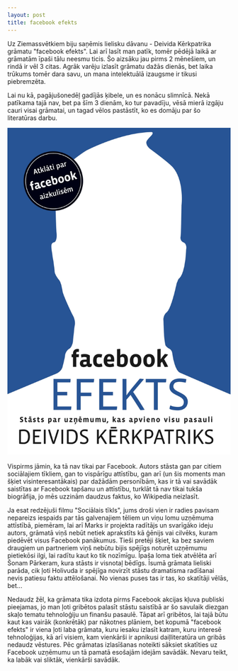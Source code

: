 ```yaml
---
layout: post
title: facebook efekts
---
```


Uz Ziemassvētkiem biju saņēmis lielisku dāvanu - Deivida Kērkpatrika grāmatu "facebook efekts". Lai arī lasīt man patīk, tomēr pēdējā laikā ar grāmatām īpaši tālu neesmu ticis. Šo aizsāku jau pirms 2 mēnešiem, un rindā ir vēl 3 citas. Agrāk varēju izlasīt grāmatu dažās dienās, bet laika trūkums tomēr dara savu, un mana intelektuālā izaugsme ir tikusi piebremzēta.

Lai nu kā, pagājušonedēļ gadījās ķibele, un es nonācu slimnīcā. Nekā patīkama tajā nav, bet pa šīm 3 dienām, ko tur pavadīju, vēsā mierā izgāju cauri visai grāmatai, un tagad vēlos pastāstīt, ko es domāju par šo literatūras darbu.

![Mans Bellroy maciņš](/public/images/posts/facebook_efekts.jpg)

Vispirms jāmin, ka tā nav tikai par Facebook. Autors stāsta gan par citiem sociālajiem tīkliem, gan to vispārīgu attīstību, gan arī (un šis moments man šķiet visinteresantākais) par dažādām personībām, kas ir tā vai savādāk saistītas ar Facebook tapšanu un attīstību, turklāt tā nav tikai tukša biogrāfija, jo mēs uzzinām daudzus faktus, ko Wikipedia neizlasīt.

Ja esat redzējuši filmu "Sociālais tīkls", jums droši vien ir radies pavisam nepareizs iespaids par tās galvenajiem tēliem un viņu lomu uzņēmuma attīstībā, piemēram, lai arī Marks ir projekta radītājs un svarīgāko ideju autors, grāmatā viņš nebūt netiek aprakstīts kā ģēnijs vai cilvēks, kuram piedēvēt visus Facebook panākumus. Tieši pretēji šķiet, ka bez saviem draugiem un partneriem viņš nebūtu bijis spējīgs noturēt uzņēmumu pietiekōsi ilgi, lai radītu kaut ko tik nozīmīgu. Īpaša loma tiek atvēlēta arī Šonam Pārkeram, kura stāsts ir visnotaļ bēdīgs. Īsumā grāmata lieliski parāda, cik ļoti Holivuda ir spējīga novirzīt stāstu dramatisma radīšanai nevis patiesu faktu attēlošanai. No vienas puses tas ir tas, ko skatītāji vēlās, bet...

Nedaudz žēl, ka grāmata tika izdota pirms Facebook akcijas kļuva publiski pieejamas, jo man ļoti gribētos palasīt stāstu saistībā ar šo savulaik diezgan skaļo tematu tehnoloģiju un finanšu pasaulē. Tāpat arī gribētos, lai tajā būtu kaut kas vairāk (konkrētāk) par nākotnes plāniem, bet kopumā "facebook efekts" ir viena ļoti laba grāmata, kuru iesaku izlasīt katram, kuru interesē tehnoloģijas, kā arī visiem, kam vienkārši ir apnikusi daiļliteratūra un gribās nedaudz vēstures. Pēc grāmatas izlasīšanas noteikti sāksiet skatīties uz Facebook uzņēmumu un tā pamatā esošajām idejām savādāk. Nevaru teikt, ka labāk vai sliktāk, vienkārši savādāk.
